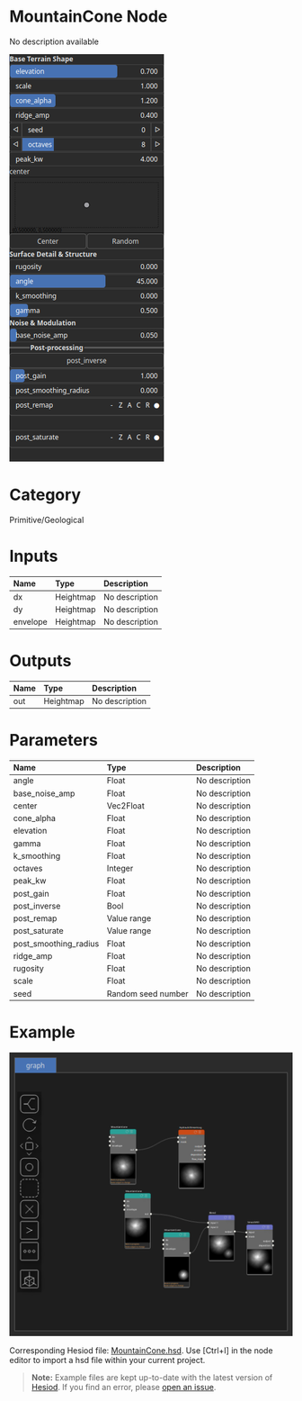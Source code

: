 
MountainCone Node
=================


No description available



![img](../../images/nodes/MountainCone_settings.png)


# Category


Primitive/Geological
# Inputs

|Name|Type|Description|
| :--- | :--- | :--- |
|dx|Heightmap|No description|
|dy|Heightmap|No description|
|envelope|Heightmap|No description|

# Outputs

|Name|Type|Description|
| :--- | :--- | :--- |
|out|Heightmap|No description|

# Parameters

|Name|Type|Description|
| :--- | :--- | :--- |
|angle|Float|No description|
|base_noise_amp|Float|No description|
|center|Vec2Float|No description|
|cone_alpha|Float|No description|
|elevation|Float|No description|
|gamma|Float|No description|
|k_smoothing|Float|No description|
|octaves|Integer|No description|
|peak_kw|Float|No description|
|post_gain|Float|No description|
|post_inverse|Bool|No description|
|post_remap|Value range|No description|
|post_saturate|Value range|No description|
|post_smoothing_radius|Float|No description|
|ridge_amp|Float|No description|
|rugosity|Float|No description|
|scale|Float|No description|
|seed|Random seed number|No description|

# Example


![img](../../images/nodes/MountainCone_hsd_example.png)

Corresponding Hesiod file: [MountainCone.hsd](../../examples/MountainCone.hsd). Use [Ctrl+I] in the node editor to import a hsd file within your current project. 

> **Note:** Example files are kept up-to-date with the latest version of [Hesiod](https://github.com/otto-link/Hesiod).
> If you find an error, please [open an issue](https://github.com/otto-link/Hesiod/issues).

